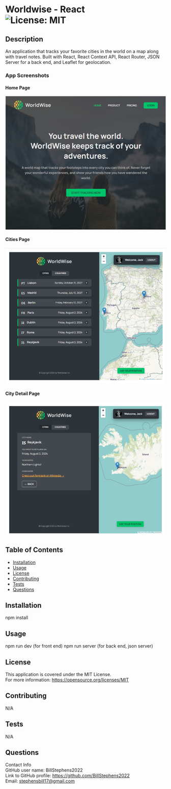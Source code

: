# Worldwise - React<br>![License: MIT](https://img.shields.io/badge/License-MIT-yellow.svg)

  ## Description

  An application that tracks your favorite cities in the world on a map along with travel notes.  Built with React, React Context API, React Router, JSON Server for a back end, and Leaflet for geolocation.

  ### App Screenshots

  #### Home Page
  ![home page screenshot](/public/screenshot1.png)

  #### Cities Page
  ![cities page screenshot](/public/screenshot2.png)

  #### City Detail Page
  ![city detail page](/public/screenshot3.png)
  
  ## Table of Contents
  
  - [Installation](#installation)
  - [Usage](#usage)
  - [License](#license)
  - [Contributing](#contributing)
  - [Tests](#tests)
  - [Questions](#questions)
  
  ## Installation
  
  npm install
  
  ## Usage
  
  npm run dev (for front end)
  npm run server (for back end, json server)

  ## License
This application is covered under the MIT License.
<br>For more information: https://opensource.org/licenses/MIT
  
  ## Contributing
  N/A
  
  ## Tests
  N/A

  ## Questions
  Contact Info<br>
  GitHub user name: BillStephens2022<br>
  Link to GitHub profile: https://github.com/BillStephens2022<br>
  Email: stephensbill17@gmail.com
